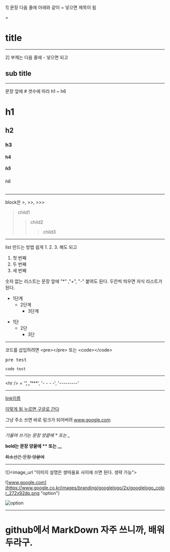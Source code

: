 1] 문장 다음 줄에 아래와 같이 = 넣으면 제목이 됨

=

title
=


***


2] 부제는 다음 줄에 - 넣으면 되고

sub title
-


***


문장 앞에 # 갯수에 따라 h1 ~ h6

# h1
## h2
### h3
#### h4
##### h5
###### h6


***


block은 >, >>, >>>
>child1
>>child2
>>>child3


***


list 만드는 방법 쉽게 1. 2. 3. 해도 되고
1. 첫 번째
2. 두 번째
3. 세 번째


숫자 없는 리스트는 문장 앞에 "*" ,"+", "-" 붙여도 된다. 두칸씩 띄우면 자식 리스트가 된다.

* 1단계
  - 2단계
    + 3단계
 
+ 1단
  + 2단
    + 3단
 

***


코드를 삽입하려면 &lt;pre&gt;&lt;/pre&gt; 또는 &lt;code&gt;&lt;/code&gt;
<pre>pre test</pre>
<code>code test</code>


***


&lt;hr /&gt; = '***', ,'******', '- - - -', '---------'


***


[link이름](url)

[이렇게 됨 누르면 구글로 간다](www.google.com)

그냥 주소 쓰면 바로 링크가 되어버려 www.google.com


***


*기울여 쓰기는 문장 양끝에 * 또는 _*

**bold는 문장 양끝에 ** 또는 __**

~~취소선은 문장 양끝에~~


*****


![]&lt;image_url "이미지 설명은 쌍따옴표 사이에 쓰면 된다. 생략 가능"&gt;

![www.google.com](https://www.google.co.kr/images/branding/googlelogo/2x/googlelogo_color_272x92dp.png "option")

![](https://www.google.co.kr/images/branding/googlelogo/2x/googlelogo_color_272x92dp.png "option")



*****


github에서 MarkDown 자주 쓰니까, 배워두라구. 
=
